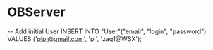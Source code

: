# OBServer

-- Add initial User
INSERT INTO "User"("email", "login", "password")
VALUES ('plpl@gmail.com', 'pl', 'zaq1@WSX');
